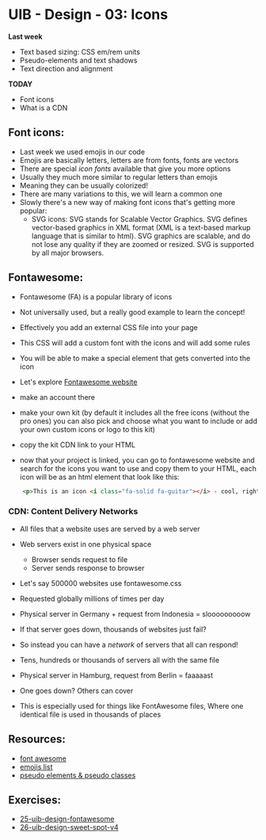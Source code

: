 # UIB - Design - 03: Icons

**Last week**
- Text based sizing: CSS em/rem units
- Pseudo-elements and text shadows
- Text direction and alignment

**TODAY**
- Font icons
- What is a CDN

## Font icons:

- Last week we used emojis in our code
- Emojis are basically letters, letters are from fonts, fonts are vectors 
- There are special _icon fonts_ available that give you more options
- Usually they much more similar to regular letters than emojis
- Meaning they can be usually colorized!
- There are many variations to this, we will learn a common one
- Slowly there's a new way of making font icons that's getting more popular:
    - SVG icons: SVG stands for Scalable Vector Graphics. SVG defines vector-based graphics in XML format (XML is a text-based markup language that is similar to html). SVG graphics are scalable, and do not lose any quality if they are zoomed or resized. SVG is supported by all major browsers.

## Fontawesome:

- Fontawesome (FA) is a popular library of icons
- Not universally used, but a really good example to learn the concept!
- Effectively you add an external CSS file into your page 
- This CSS will add a custom font with the icons and will add some rules
- You will be able to make a special element that gets converted into the icon

- Let's explore [Fontawesome website](https://fontawesome.com/)
- make an account there
- make your own kit (by default it includes all the free icons (without the pro ones) you can also pick and choose what you want to include or add your own custom icons or logo to this kit)
- copy the kit CDN link to your HTML
- now that your project is linked, you can go to fontawesome website and search for the icons you want to use and copy them to your HTML, each icon will be as an html element that look like this:

```html
    <p>This is an icon <i class="fa-solid fa-guitar"></i> - cool, right?</p>
```

### CDN: Content Delivery Networks

- All files that a website uses are served by a web server
- Web servers exist in one physical space
    - Browser sends request to file
    - Server sends response to browser

- Let's say 500000 websites use fontawesome.css
- Requested globally millions of times per day
- Physical server in Germany + request from Indonesia = slooooooooow

- If that server goes down, thousands of websites just fail?
- So instead you can have a _network_ of servers that all can respond!
- Tens, hundreds or thousands of servers all with the same file
- Physical server in Hamburg, request from Berlin = faaaaast
- One goes down? Others can cover
- This is especially used for things like FontAwesome files, Where one identical file is used in thousands of places

## Resources:

- [font awesome](https://fontawesome.com/)
- [emojis list](https://www.w3schools.com/charsets/ref_emoji_smileys.asp)
- [pseudo elements & pseudo classes](https://www.w3schools.com/css/css_pseudo_elements.asp)

## Exercises:

- [25-uib-design-fontawesome](https://classroom.github.com/a/XXdPLYj0)
- [26-uib-design-sweet-spot-v4](https://classroom.github.com/a/kktBtqOq)